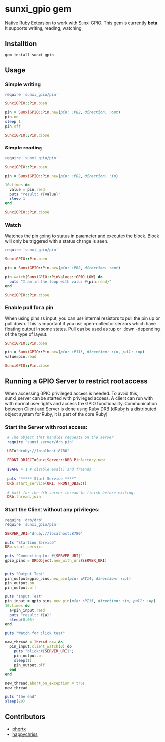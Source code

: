 sunxi_gpio gem
===============

Native Ruby Extension to work with Sunxi GPIO. This gem is currently **beta**. It supports writing, reading, watching.  



## Installtion

```
gem install sunxi_gpio
```


## Usage

### Simple writing

```ruby
require 'sunxi_gpio/pin'

SunxiGPIO::Pin.open

pin = SunxiGPIO::Pin.new(pin: :PB2, direction: :out)
pin.on
sleep 1
pin.off

SunxiGPIO::Pin.close
```

### Simple reading

```ruby
require 'sunxi_gpio/pin'

SunxiGPIO::Pin.open

pin = SunxiGPIO::Pin.new(pin: :PB2, direction: :in)

10.times do
  value = pin.read
  puts "result: #{value}"
  sleep 1
end

SunxiGPIO::Pin.close
```

### Watch
Watches the pin going to status in parameter and executes the block. 
Block will only be triggered with a status change is seen.

```ruby
require 'sunxi_gpio/pin'

SunxiGPIO::Pin.open

pin = SunxiGPIO::Pin.new(pin: :PB2, direction: :out)

pin.watch(SunxiGPIO::PinValues::GPIO_LOW) do
  puts "I am in the loop with value #{pin.read}"
end

SunxiGPIO::Pin.close

```
### Enable pull for a pin
When using pins as input, you can use internal resistors to pull the pin up or pull down. This is important if you use open-collector sensors
which have floating output in some states. Pull can be used as :up or :down -depending of the type of layout.

```ruby
SunxiGPIO::Pin.open

pin = SunxiGPIO::Pin.new(pin: :PI15, direction: :in, pull: :up)
value=pin.read

SunxiGPIO::Pin.close
```

## Running a GPIO Server to restrict root access
When accessing GPIO privileged access is needed. To avoid this, sunxi_server can be started with privileged access.
A client can run with with normal user rights and access the GPIO functionality.
Communication between Client and Server is done using Ruby DRB (dRuby is a distributed object system for Ruby, it is part
of the core Ruby)

### Start the Server with root access:

```ruby
 # The object that handles requests on the server
 require 'sunxi_server/drb_pin'
 
 URI="druby://localhost:8780"
 
 FRONT_OBJECT=SunxiServer::DRB_PinFactory.new
 
 $SAFE = 1 # disable eval() and friends
 
 puts "***** Start Service ****"
 DRb.start_service(URI, FRONT_OBJECT)
 
 # Wait for the drb server thread to finish before exiting.
 DRb.thread.join
```

### Start the Client without any privileges:
```ruby
require 'drb/drb'
require 'sunxi_gpio/pin'

SERVER_URI="druby://localhost:8780"

puts "Starting Service"
DRb.start_service

puts "Connecting to: #{SERVER_URI}"
gpio_pins = DRbObject.new_with_uri(SERVER_URI)


puts "Output Test"
pin_output=gpio_pins.new_pin(pin: :PI14, direction: :out)
pin_output.on
pin_output.off

puts "Input Test"
pin_input = gpio_pins.new_pin(pin: :PI15, direction: :in, pull: :up)
10.times do
  a=pin_input.read
  puts "result: #{a}"
  sleep(0.05)
end

puts "Watch for click test"

new_thread = Thread.new do
  pin_input.client_watch(0) do
    puts "blick:#{SERVER_URI}";
    pin_output.on
    sleep(1)
    pin_output.off
  end
end

new_thread.abort_on_exception = true
new_thread

puts "the end"
sleep(20)
```


## Contributors

* [phortx](https://github.com/phortx)
* [happychriss](https://github.com/happychriss)
